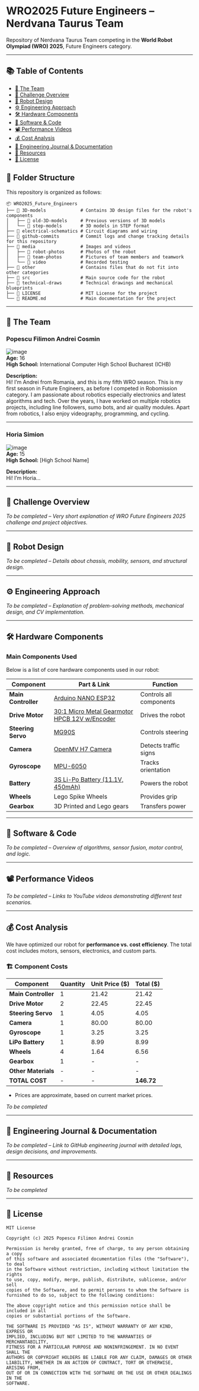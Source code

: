 # WRO2025 Future Engineers – Nerdvana Taurus Team

Repository of Nerdvana Taurus Team competing in the **World Robot Olympiad (WRO) 2025**, Future Engineers category. 

---

## 📚 Table of Contents

- [👥 The Team](#the-team)
- [🎯 Challenge Overview](#challenge-overview)
- [🤖 Robot Design](#robot-design)
- [⚙️ Engineering Approach](#engineering-approach)
- [🛠️ Hardware Components](#hardware-components)
- [📝 Software & Code](#software--code)
- [📽️ Performance Videos](#performance-videos)
- [💰 Cost Analysis](#cost-analysis)
- [📖 Engineering Journal & Documentation](#engineering-journal--documentation)
- [📂 Resources](#resources)
- [📜 License](#license)

## 📂 Folder Structure

This repository is organized as follows:

```
📦 WRO2025_Future_Engineers
├── 📁 3D-models             # Contains 3D design files for the robot's components
│   ├── 📁 old-3D-models     # Previous versions of 3D models
│   └── 📁 step-models       # 3D models in STEP format
├── 📁 electrical-schematics # Circuit diagrams and wiring
├── 📁 github-commits        # Commit logs and change tracking details for this repository
├── 📁 media                 # Images and videos 
│   ├── 📁 robot-photos      # Photos of the robot
│   ├── 📁 team-photos       # Pictures of team members and teamwork
│   └── 📁 video             # Recorded testing
├── 📁 other                 # Contains files that do not fit into other categories
├── 📁 src                   # Main source code for the robot
├── 📁 technical-draws       # Technical drawings and mechanical blueprints
├── 📄 LICENSE               # MIT License for the project
└── 📄 README.md             # Main documentation for the project
```

---

## 👥 The Team <a id="the-team"></a>

### Popescu Filimon Andrei Cosmin  
![image](media/team-photos/Andrei.png) <br>
**Age:** 16 <br>
**High School:** International Computer High School Bucharest (ICHB)  

**Description:**  
Hi! I’m Andrei from Romania, and this is my fifth WRO season. This is my first season in Future Engineers, as before I competed in Robomission category. I am passionate about robotics especially electronics and latest algorithms and tech. Over the years, I have worked on multiple robotics projects, including line followers, sumo bots, and air quality modules. Apart from robotics, I also enjoy videography, programming, and cycling.

---

### Horia Simion  
![image](media/team-photos/Horia.png) <br>
**Age:** 15 <br>
**High School:** [High School Name]  

**Description:**  
Hi! I’m Horia...

---

## 🎯 Challenge Overview <a id="challenge-overview"></a>
*To be completed – Very short explanation of WRO Future Engineers 2025 challenge and project objectives.*

---

## 🤖 Robot Design <a id="robot-design"></a>
*To be completed – Details about chassis, mobility, sensors, and structural design.*

---

## ⚙️ Engineering Approach <a id="engineering-approach"></a>
*To be completed – Explanation of problem-solving methods, mechanical design, and CV implementation.*

---

## 🛠️ Hardware Components <a id="hardware-components"></a>
### **Main Components Used**
Below is a list of core hardware components used in our robot:

| Component           | Part & Link                                      | Function                          |
|---------------------|------------------------------------------------|----------------------------------|
| **Main Controller** | [Arduino NANO ESP32]([https://www.jsumo.com/xmotion-robot-controller](https://store.arduino.cc/en-ro/products/nano-esp32?srsltid=AfmBOoqi1bKUrg9Tf_EzO6Rsk0S4Sve9OK52Us1N13vKBl_Mdtdb_NRZ)) | Controls all components         |
| **Drive Motor**     | [30:1 Micro Metal Gearmotor HPCB 12V w/Encoder](https://www.pololu.com/product/3038) | Drives the robot |
| **Steering Servo**  | [MG90S](https://towerpro.com.tw/product/mg90s-3/) | Controls steering               |
| **Camera**         | [OpenMV H7 Camera](https://openmv.io/products/openmv-cam-h7) | Detects traffic signs           |
| **Gyroscope**      | [MPU-6050](https://invensense.tdk.com/products/motion-tracking/6-axis/mpu-6050/) | Tracks orientation              |
| **Battery**        | [3S Li-Po Battery (11.1V, 450mAh)](https://gensace.de/products/gens-ace-g-tech-soaring-450mah-11-1v-30c-3s1p-lipo-battery-pack-with-jst-syp-plug) | Powers the robot |
| **Wheels**         | Lego Spike Wheels           | Provides grip                   |
| **Gearbox**        | 3D Printed and Lego gears   | Transfers power                 |

---

## 📝 Software & Code <a id="software--code"></a>
*To be completed – Overview of algorithms, sensor fusion, motor control, and logic.*

---

## 📽️ Performance Videos <a id="performance-videos"></a>
*To be completed – Links to YouTube videos demonstrating different test scenarios.*

---

## 💰 Cost Analysis <a id="cost-analysis"></a>
We have optimized our robot for **performance vs. cost efficiency**. The total cost includes motors, sensors, electronics, and custom parts.
### 🏗️ **Component Costs**
| Component              | Quantity | Unit Price ($) | Total ($) |
|------------------------|----------|--------------|-----------|
| **Main Controller**    | 1        | 21.42        | 21.42     |
| **Drive Motor**        | 2        | 22.45        | 22.45     |
| **Steering Servo**     | 1        | 4.05         | 4.05      |
| **Camera**            | 1        | 80.00        | 80.00     |
| **Gyroscope**         | 1        | 3.25         | 3.25      |
| **LiPo Battery**      | 1        | 8.99         | 8.99      |
| **Wheels**            | 4        | 1.64         | 6.56      |
| **Gearbox**           | 1        | -            | -         |
| **Other Materials**   | -        | -            | -         |
| **TOTAL COST**        | -        | -            | **146.72** |

* Prices are approximate, based on current market prices.

*To be completed*

---

## 📖 Engineering Journal & Documentation <a id="engineering-journal--documentation"></a>
*To be completed – Link to GitHub engineering journal with detailed logs, design decisions, and improvements.*

---

## 📂 Resources <a id="resources"></a>
*To be completed*

---

## 📜 License <a id="license"></a>
```
MIT License

Copyright (c) 2025 Popescu Filimon Andrei Cosmin

Permission is hereby granted, free of charge, to any person obtaining a copy
of this software and associated documentation files (the "Software"), to deal
in the Software without restriction, including without limitation the rights
to use, copy, modify, merge, publish, distribute, sublicense, and/or sell
copies of the Software, and to permit persons to whom the Software is
furnished to do so, subject to the following conditions:

The above copyright notice and this permission notice shall be included in all
copies or substantial portions of the Software.

THE SOFTWARE IS PROVIDED "AS IS", WITHOUT WARRANTY OF ANY KIND, EXPRESS OR
IMPLIED, INCLUDING BUT NOT LIMITED TO THE WARRANTIES OF MERCHANTABILITY,
FITNESS FOR A PARTICULAR PURPOSE AND NONINFRINGEMENT. IN NO EVENT SHALL THE
AUTHORS OR COPYRIGHT HOLDERS BE LIABLE FOR ANY CLAIM, DAMAGES OR OTHER
LIABILITY, WHETHER IN AN ACTION OF CONTRACT, TORT OR OTHERWISE, ARISING FROM,
OUT OF OR IN CONNECTION WITH THE SOFTWARE OR THE USE OR OTHER DEALINGS IN THE
SOFTWARE.
```
